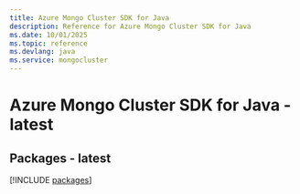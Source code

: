 ```yaml
---
title: Azure Mongo Cluster SDK for Java
description: Reference for Azure Mongo Cluster SDK for Java
ms.date: 10/01/2025
ms.topic: reference
ms.devlang: java
ms.service: mongocluster
---
```

# Azure Mongo Cluster SDK for Java - latest
## Packages - latest
[!INCLUDE [packages](mongo-cluster-index.md)]